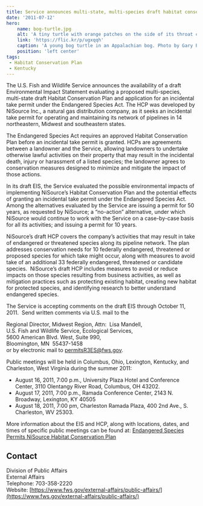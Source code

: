 ```yaml
---
title: Service announces multi-state, multi-species draft habitat conservation plan and draft environmental impact statement
date: '2011-07-12'
hero:
    name: bog-turtle.jpg
    alt: 'A tiny turtle with orange patches on the side of its throat crawls through the grass'
    link: 'https://flic.kr/p/ugxqqh'
    caption: 'A young bog turtle in an Appalachian bog. Photo by Gary Peeples, USFWS.'
    position: 'left center'
tags:
 - Habitat Conservation Plan
 - Kentucky
---
```


The U.S. Fish and Wildlife Service announces the availability of a draft Environmental Impact Statement evaluating a proposed multi-species, multi-state draft Habitat Conservation Plan and application for an incidental take permit under the Endangered Species Act. The HCP was developed by NiSource Inc., a natural gas distribution company, as it seeks an incidental take permit for operating and maintaining its network of pipelines in 14 northeastern, Midwest and southeastern states.

The Endangered Species Act requires an approved Habitat Conservation Plan before an incidental take permit is granted. HCPs are agreements between a landowner and the Service, allowing landowners to undertake otherwise lawful activities on their property that may result in the incidental death, injury or harassment of a listed species; the landowner agrees to conservation measures designed to minimize and mitigate the impact of those actions.

In its draft EIS, the Service evaluated the possible environmental impacts of implementing NiSource’s Habitat Conservation Plan and the potential effects of granting an incidental take permit under the Endangered Species Act.  Among the alternatives evaluated by the Service are issuing a permit for 50 years, as requested by NiSource; a “no-action” alternative, under which NiSource would continue to work with the Service on a case-by-case basis for all its activities; and issuing a permit for 10 years.

NiSource’s draft HCP covers the company’s activities that may result in take of endangered or threatened species along its pipeline network. The plan addresses conservation needs for 10 federally endangered, threatened or proposed species for which take might occur, along with measures to avoid take of an additional 33 federally endangered, threatened or candidate species.  NiSource’s draft HCP includes measures to avoid or reduce impacts on those species resulting from business activities, as well as mitigation practices such as protecting existing habitat, creating new habitat for protected species, and identifying research to better understand endangered species.

The Service is accepting comments on the draft EIS through October 11, 2011.  Send written comments via U.S. mail to the

Regional Director, Midwest Region, Attn:  Lisa Mandell,   
U.S. Fish and Wildlife Service, Ecological Services,   
5600 American Blvd. West, Suite 990,  
Bloomington, MN  55437-1458  
or by electronic mail to [permitsR3ES@fws.gov](mailto:permitsR3ES@fws.gov).

Public meetings will be held in Columbus, Ohio, Lexington, Kentucky, and Charleston, West Virginia during the summer 2011:

 - August 16, 2011, 7:00 p.m., University Plaza Hotel and Conference Center, 3110 Olentangy River Road, Columbus, OH 43202.
 - August 17, 2011, 7:00 p.m., Ramada Conference Center, 2143 N. Broadway, Lexington, KY 40505
 - August 18, 2011, 7:00 pm, Charleston Ramada Plaza, 400 2nd Ave., S. Charleston, WV 25303.

More information about the EIS and HCP, along with locations, dates, and times of specific public meetings can be found at: [Endangered Species Permits NiSource Habitat Conservation Plan](http://www.fws.gov/midwest/Endangered/permits/hcp/nisource/index.html)

## Contact

Division of Public Affairs  
External Affairs  
Telephone: 703-358-2220  
Website: [https://www.fws.gov/external-affairs/public-affairs/](https://www.fws.gov/external-affairs/public-affairs/)
